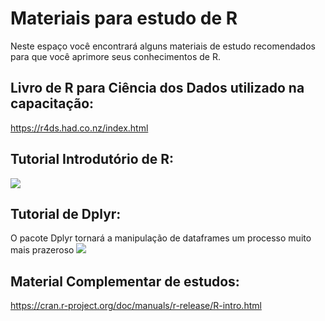 # Materiais para estudo de R
Neste espaço você encontrará alguns materiais de estudo recomendados para que você aprimore seus conhecimentos de R.


## Livro de R para Ciência dos Dados utilizado na capacitação: 
https://r4ds.had.co.nz/index.html


## Tutorial Introdutório de R: 
[![](http://img.youtube.com/vi/_V8eKsto3Ug/0.jpg)](http://www.youtube.com/watch?v=_V8eKsto3Ug "")


## Tutorial de Dplyr: 
O pacote Dplyr tornará a manipulação de dataframes um processo muito mais prazeroso
[![](http://img.youtube.com/vi/jWjqLW-u3hc/0.jpg)](http://www.youtube.com/watch?v=jWjqLW-u3hc "")


## Material Complementar de estudos: 
https://cran.r-project.org/doc/manuals/r-release/R-intro.html 
